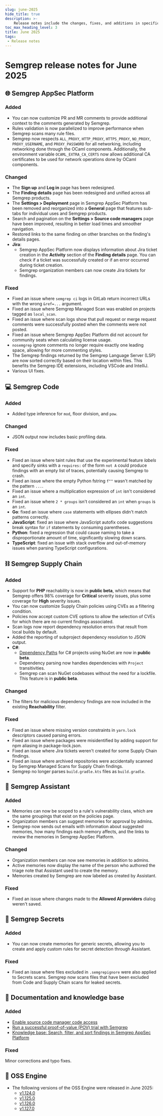 ```yaml
---
slug: june-2025
hide_title: true
description: >-
    Release notes include the changes, fixes, and additions in specific versions of Semgrep.
toc_max_heading_level: 3
title: June 2025
tags:
 - Release notes
---
```


# Semgrep release notes for June 2025

<!-- Remember to add previous month's under-the-cut behavior -->
<!-- Remember to update index page -->

## 🌐 Semgrep AppSec Platform

### Added

- You can now customize PR and MR comments to provide additional context to the comments generated by Semgrep.
- Rules validation is now parallelized to improve performance when Semgrep scans many rule files.
- Semgrep now respects `ALL_PROXY`, `HTTP_PROXY`, `HTTPS_PROXY`, `NO_PROXY`, `PROXY_USERNAME`, and `PROXY_PASSWORD` for all networking, including networking done through the OCaml components. Additionally, the environment variable
`OCAML_EXTRA_CA_CERTS` now allows additional CA certificates to be used for network operations done by OCaml components.

### Changed

- The **Sign up** and **Log in** page has been redesigned.
- The **Finding details** page has been redesigned and unified across all Semgrep products.
- The **Settings > Deployment** page in Semgrep AppSec Platform has been removed and reorganized into a **General** page that features sub-tabs for individual uses and Semgrep products.
- Search and pagination on the **Settings > Source code managers** page have been improved, resulting in better load times and smoother navigation.
- Restored links to the same finding on other branches on the finding's details pages.
- **Jira**:
  - Semgrep AppSec Platform now displays information about Jira ticket creation in the **Activity** section of the **Finding details** page. You can check if a ticket was successfully created or if an error occurred during ticket creation.
  - Semgrep organization members can now create Jira tickets for findings.

### Fixed

- Fixed an issue where `semgrep ci` logs in GitLab return incorrect URLs with the wrong `&ref=...` argument.
- Fixed an issue where Semgrep Managed Scan was enabled on projects tagged as `local_scan`.
- Fixed an issue where scan logs show that pull request or merge request comments were successfully posted when the comments were not posted.
- Fixed an issue where Semgrep AppSec Platform did not account for community seats when calculating license usage.
- `nosemgrep` ignore comments no longer require exactly one leading space, allowing for more commenting styles.
- The Semgrep findings returned by the Semgrep Language Server (LSP) are now sorted correctly based on their location within files. This benefits the Semgrep IDE extensions, including VSCode and IntelliJ.
- Various UI fixes.

## 💻 Semgrep Code

### Added

- Added type inference for `mod`, floor division, and `pow`.

### Changed

- JSON output now includes basic profiling data.

### Fixed

- Fixed an issue where taint rules that use the experimental feature *labels* and specify sinks with a `requires:` of the form `not A` could produce findings with an empty list of traces, potentially causing Semgrep to crash. 
- Fixed an issue where the empty Python fstring `f""` wasn't matched by the pattern `...`.
- Fixed an issue where a multiplication expression of `int` isn't considered an `int`.
- Fixed an issue where `2 * groups` isn't considered an `int` when `groups` is an `int`.
- **Go**: fixed an issue where `case` statements with ellipses didn't match patterns correctly.
- **JavaScript**: fixed an issue where JavaScript autofix code suggestions break syntax for `if` statements by consuming parentheses.
- **Python**: fixed a regression that could cause naming to take a disproportionate amount of time, significantly slowing down scans.
- **TypeScript**: fixed an issue with stack overflow and out-of-memory issues when parsing TypeScript configurations.

## ⛓️ Semgrep Supply Chain

### Added

- Support for **PHP** reachability is now in **public beta**, which means that Semgrep offers 98% coverage for **Critical** severity issues, plus some coverage for **High** severity issues.
- You can now customize Supply Chain policies using CVEs as a filtering condition.
- Policies now accept custom CVE options to allow the selection of CVEs for which there are no current findings associated.
- Scan logs now report dependency resolution errors that result from local builds by default.
- Added the reporting of subproject dependency resolution to JSON output.
- **C#**:
  - [Dependency Paths](/semgrep-supply-chain/dependency-search#view-the-dependency-path) for C# projects using NuGet are now in **public beta**.
  - Dependency parsing now handles dependencies with `Project` transitivities.
  - Semgrep can scan NuGet codebases without the need for a lockfile. This feature is in **public beta**.

### Changed

- The filters for malicious dependency findings are now included in the existing **Reachability** filter.

### Fixed

- Fixed an issue where missing version constraints in `yarn.lock` descriptors caused parsing errors.
- Fixed an issue where packages were misidentified by adding support for npm aliasing in package-lock.json.
- Fixed an issue where Jira tickets weren't created for some Supply Chain findings.
- Fixed an issue where archived repositories were accidentally scanned by Semgrep Managed Scans for Supply Chain findings.
- Semgrep no longer parses `build.gradle.kts` files as `build.gradle`.

## 🤖 Semgrep Assistant

### Added

- Memories can now be scoped to a rule's vulnerability class, which are the same groupings that exist on the policies page.
- Organization members can suggest memories for approval by admins.
- Semgrep now sends out emails with information about suggested memories, how many findings each memory affects, and the links to review the memories in Semgrep AppSec Platform.

### Changed

- Organization members can now see memories in addition to admins.
- Active memories now display the name of the person who authored the triage note that Assistant used to create the memory.
- Memories created by Semgrep are now labeled as created by Assistant.

### Fixed

- Fixed an issue where changes made to the **Allowed AI providers** dialog weren't saved.

## 🔐 Semgrep Secrets

### Added

- You can now create memories for generic secrets, allowing you to create and apply custom rules for secret detection through Assistant.

### Fixed

- Fixed an issue where files excluded in `.semgrepignore` were also applied to Secrets scans. Semgrep now scans files that have been excluded from Code and Supply Chain scans for leaked secrets.

## 📝 Documentation and knowledge base

### Added

- [Enable source code manager code access](/semgrep-appsec-platform/scm-code-access)
- [Run a successful proof-of-value (POV) trial with Semgrep](/run-a-successful-pov)
- [Knowledge base: Search, filter, and sort findings in Semgrep AppSec Platform](/semgrep-appsec-platform/scm-code-access)

### Fixed

Minor corrections and typo fixes.

## 🔧 OSS Engine

* The following versions of the OSS Engine were released in June 2025:
  * [<i class="fas fa-external-link fa-xs"></i>v1.124.0](https://github.com/semgrep/semgrep/releases/tag/v1.124.0)
  * [<i class="fas fa-external-link fa-xs"></i>v1.125.0](https://github.com/semgrep/semgrep/releases/tag/v1.125.0)
  * [<i class="fas fa-external-link fa-xs"></i>v1.126.0](https://github.com/semgrep/semgrep/releases/tag/v1.126.0)
  * [<i class="fas fa-external-link fa-xs"></i>v1.127.0](https://github.com/semgrep/semgrep/releases/tag/v1.127.0)

